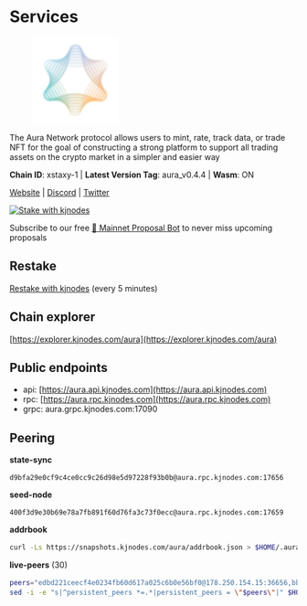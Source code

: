 # Services

<figure><img src="https://raw.githubusercontent.com/kj89/cosmos-images/main/logos/aura.png" width="150" alt=""><figcaption></figcaption></figure>

The Aura Network protocol allows users to mint, rate, track data,  or trade NFT for the goal of constructing a strong platform to  support all trading assets on the crypto market in a simpler and easier way

**Chain ID**: xstaxy-1 | **Latest Version Tag**: aura_v0.4.4 | **Wasm**: ON

[Website](https://aura.network) | [Discord](https://discord.gg/hpvF5QcWRf) | [Twitter](https://twitter.com/AuraNetworkHQ)

[![Stake with kjnodes](https://i.ibb.co/cr44Q8j/button-stake-with-kjnodes.png)](https://restake.app/aura/auravaloper17q4k3j6kcslrcuxtj9mxdcgez7kw7jdma8ykjs)

Subscribe to our free [🤖 Mainnet Proposal Bot](https://t.me/kjnodes_proposal_bot) to never miss upcoming proposals

## Restake

[Restake with kjnodes](https://restake.app/aura/auravaloper17q4k3j6kcslrcuxtj9mxdcgez7kw7jdma8ykjs) (every 5 minutes)
## Chain explorer
[https://explorer.kjnodes.com/aura](https://explorer.kjnodes.com/aura)

## Public endpoints

* api: [https://aura.api.kjnodes.com](https://aura.api.kjnodes.com)
* rpc: [https://aura.rpc.kjnodes.com](https://aura.rpc.kjnodes.com)
* grpc: aura.grpc.kjnodes.com:17090

## Peering

**state-sync**

```text
d9bfa29e0cf9c4ce0cc9c26d98e5d97228f93b0b@aura.rpc.kjnodes.com:17656
```

**seed-node**

```text
400f3d9e30b69e78a7fb891f60d76fa3c73f0ecc@aura.rpc.kjnodes.com:17659
```

**addrbook**
```bash
curl -Ls https://snapshots.kjnodes.com/aura/addrbook.json > $HOME/.aura/config/addrbook.json
```

**live-peers** (30)
```bash
peers="edbd221ceecf4e0234fb60d617a025c6b0e56bf0@178.250.154.15:36656,bbba624f6abc7b730a8e3f1cc0619883843abd31@104.37.187.214:36656,71bb73be4f030e47b813350ee32076ee43c67c27@134.209.111.108:26656,ed15ae05f17dd4e672eec0a96c38364d063b68dc@65.108.6.45:60756,670c0c23a1196e706e058133fbbb156f7f33b352@5.9.95.147:26656,a859027129ee2524b57c43b9ecbe3bcc4d120efb@195.3.222.183:26656,57406c041d38af3bac9acdcb2b4bdc90dc7a8852@88.99.164.158:26656,dce07d176e5ba4cfdc7b806eb80eabab162a09d0@45.76.213.229:26656,63a90346040657406ddc48a2679e3bfbe17f717a@65.108.195.29:51656,a19b89ebbf7331f435b8ef100ce501d2377922ea@209.126.116.182:26656,fa474fe8f7159c9699fb39acb2925702f0474502@141.95.157.139:10156,3e7ef25f1c9829351936884618659167400eb0f1@142.132.149.171:26656,7885a9e940b45b9a2183488ca3a901b043b6ed67@144.76.40.53:21756,b6a0d0d030f35ffffcfe92e72ea13933c1adbe62@116.202.174.253:21656,0599779759ed60e12ed39a94cd02d303ba10d591@95.214.52.174:36656,0179528068da0dfaf61005cf5aa28793ca42b129@85.25.74.163:26656,a60a9f3400cb978b313ad5a47d59f6c518ef2a04@3.135.201.61:26656,3e05f2b0fdd750511dbff9d3f6a47d3bc3d4b1f0@141.95.204.81:61456,d2ea7c421c8bb552b84eba4c7924f9e78d3a79ae@176.9.158.219:41256,c9c0b28dcf2db5f0e7b756986d3326d62ba47e78@144.126.147.58:26656,e46238ddcf2113b70f59b417994c375e2d67e265@71.236.119.108:40656,1584b3aa3969def4a9f70555b3b442d334053e94@148.113.159.22:10156,d09fbac9fa84809f7ca34a40030bea2e87e77caf@148.113.6.190:26656,ebc272824924ea1a27ea3183dd0b9ba713494f83@95.214.52.139:26966,aec1624fad0adf47f9b4f7300dcb8bd4d63567f1@57.128.20.163:21756,dc9c2ab4055a2ef8ddca435e9d8c120969562f98@194.247.13.139:26656,abb367c73ef28fc90f5071e1258a23c0e5be17cd@103.107.183.89:26656,10b4cb9cbd7d3dae1aacc97355c1269ce5e36c57@93.190.141.68:21056,8d861db065439e8cff79d0d128ce0a141025be46@65.109.69.154:40656,d9bfa29e0cf9c4ce0cc9c26d98e5d97228f93b0b@65.109.88.38:17656"
sed -i -e "s|^persistent_peers *=.*|persistent_peers = \"$peers\"|" $HOME/.aura/config/config.toml
```

